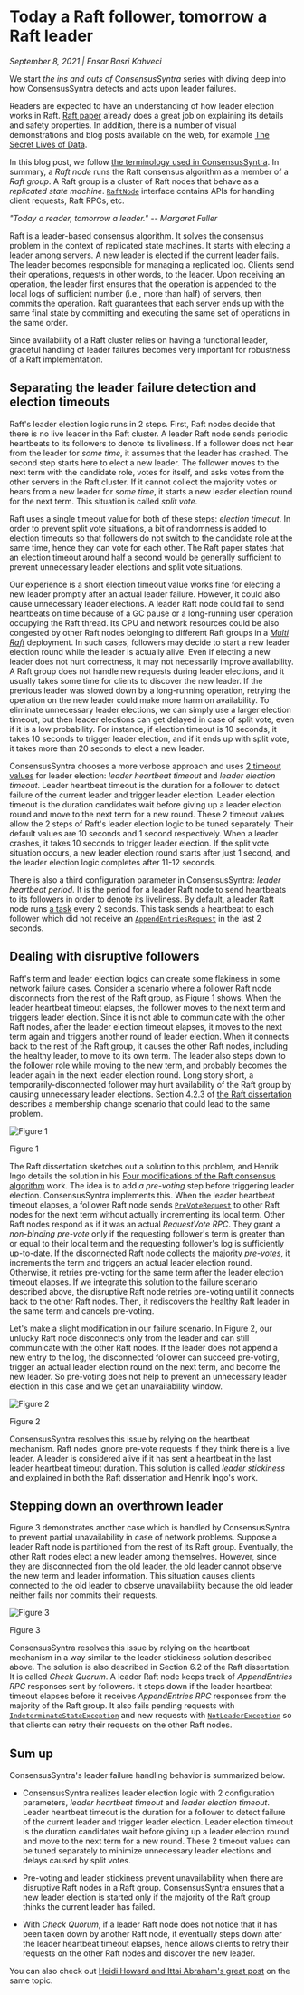 
# Today a Raft follower, tomorrow a Raft leader

_September 8, 2021 | Ensar Basri Kahveci_

We start _the ins and outs of ConsensusSyntra_ series with diving deep into how
ConsensusSyntra detects and acts upon leader failures.

Readers are expected to have an understanding of how leader election works in
Raft. <a href="https://raft.github.io/" target="_blank">Raft paper</a> already
does a great job on explaining its details and safety properties. In addition,
there is a number of visual demonstrations and blog posts available on the web,
for example <a href="http://thesecretlivesofdata.com/raft/" target="_blank">The
Secret Lives of Data</a>.

In this blog post, we follow <a
href="https://consensussyntra.io/docs/main-abstractions/" target="_blank" >the
terminology used in ConsensusSyntra</a>. In summary, a _Raft node_ runs the Raft
consensus algorithm as a member of a _Raft group_. A Raft group is a cluster of
Raft nodes that behave as a _replicated state machine_. <a
href="https://github.com/ConsensusSyntra/ConsensusSyntra/blob/master/consensussyntra/src/main/java/io/consensussyntra/RaftNode.java"
target="_blank">`RaftNode`</a>  interface contains APIs for handling client
requests, Raft RPCs, etc.

_"Today a reader, tomorrow a leader." -- Margaret Fuller_

Raft is a leader-based consensus algorithm. It solves the consensus problem in
the context of replicated state machines. It starts with electing a leader among
servers. A new leader is elected if the current leader fails. The leader becomes
responsible for managing a replicated log. Clients send their operations,
requests in other words, to the leader. Upon receiving an operation, the leader
first ensures that the operation is appended to the local logs of sufficient
number (i.e., more than half) of servers, then commits the operation. Raft
guarantees that each server ends up with the same final state by committing and
executing the same set of operations in the same order.

Since availability of a Raft cluster relies on having a functional leader,
graceful handling of leader failures becomes very important for robustness of a
Raft implementation.

## Separating the leader failure detection and election timeouts

Raft's leader election logic runs in 2 steps. First, Raft nodes decide that
there is no live leader in the Raft cluster. A leader Raft node sends periodic
heartbeats to its followers to denote its liveliness. If a follower does not
hear from the leader for _some time_, it assumes that the leader has crashed.
The second step starts here to elect a new leader. The follower moves to the
next term with the candidate role, votes for itself, and asks votes from the
other servers in the Raft cluster. If it cannot collect the majority votes or
hears from a new leader for _some time_, it starts a new leader election round
for the next term. This situation is called _split vote_.

Raft uses a single timeout value for both of these steps: _election timeout_. In
order to prevent split vote situations, a bit of randomness is added to election
timeouts so that followers do not switch to the candidate role at the same time,
hence they can vote for each other. The Raft paper states that an election
timeout around half a second would be generally sufficient to prevent
unnecessary leader elections and split vote situations.

Our experience is a short election timeout value works fine for electing a new
leader promptly after an actual leader failure. However, it could also cause
unnecessary leader elections. A leader Raft node could fail to send heartbeats
on time because of a GC pause or a long-running user operation occupying the
Raft thread. Its CPU and network resources could be also congested by other Raft
nodes belonging to different Raft groups in a <a
href="https://www.cockroachlabs.com/blog/scaling-raft/" target="_blank">_Multi
Raft_</a> deployment. In such cases, followers may decide to start a new leader
election round while the leader is actually alive. Even if electing a new leader
does not hurt correctness, it may not necessarily improve availability. A Raft
group does not handle new requests during leader elections, and it usually takes
some time for clients to discover the new leader. If the previous leader was
slowed down by a long-running operation, retrying the operation on the new
leader could make more harm on availability. To eliminate unnecessary leader
elections, we can simply use a larger election timeout, but then leader
elections can get delayed in case of split vote, even if it is a low
probability. For instance, if election timeout is 10 seconds, it takes 10
seconds to trigger leader election, and if it ends up with split vote, it takes
more than 20 seconds to elect a new leader.

ConsensusSyntra chooses a more verbose approach and uses <a
href="https://github.com/ConsensusSyntra/ConsensusSyntra/blob/master/consensussyntra/src/main/java/io/consensussyntra/RaftConfig.java"
target="_blank">2 timeout values</a> for leader election: _leader heartbeat
timeout_ and _leader election timeout_. Leader heartbeat timeout is the duration
for a follower to detect failure of the current leader and trigger leader
election. Leader election timeout is the duration candidates wait before giving
up a leader election round and move to the next term for a new round. These 2
timeout values allow the 2 steps of Raft's leader election logic to be tuned
separately. Their default values are 10 seconds and 1 second respectively. When
a leader crashes, it takes 10 seconds to trigger leader election. If the split
vote situation occurs, a new leader election round starts after just 1 second,
and the leader election logic completes after 11-12 seconds.

There is also a third configuration parameter in ConsensusSyntra: _leader heartbeat
period_. It is the period for a leader Raft node to send heartbeats to its
followers in order to denote its liveliness. By default, a leader Raft node runs
<a href="https://github.com/ConsensusSyntra/ConsensusSyntra/blob/master/consensussyntra/src/main/java/io/consensussyntra/impl/task/HeartbeatTask.java" target="_blank">a task</a> every 2 seconds. This task sends a heartbeat to each follower which did
not receive an <a
href="https://github.com/ConsensusSyntra/ConsensusSyntra/blob/master/consensussyntra/src/main/java/io/consensussyntra/model/message/AppendEntriesRequest.java"
target="_blank">`AppendEntriesRequest`</a> in the last 2 seconds.

## Dealing with disruptive followers

Raft's term and leader election logics can create some flakiness in some network
failure cases. Consider a scenario where a follower Raft node disconnects from
the rest of the Raft group, as Figure 1 shows. When the leader heartbeat timeout
elapses, the follower moves to the next term and triggers leader election. Since
it is not able to communicate with the other Raft nodes, after the leader
election timeout elapses, it moves to the next term again and triggers another
round of leader election. When it connects back to the rest of the Raft group,
it causes the other Raft nodes, including the healthy leader, to move to its own
term. The leader also steps down to the follower role while moving to the new
term, and probably becomes the leader again in the next leader election round.
Long story short, a temporarily-disconnected follower may hurt availability of
the Raft group by causing unnecessary leader elections. Section 4.2.3 of <a
href="https://web.stanford.edu/~ouster/cgi-bin/papers/OngaroPhD.pdf"
target="_blank">the Raft dissertation</a> describes a membership change scenario
that could lead to the same problem.

![Figure 1](https://consensussyntra.io/img/blog2-fig1.png)

Figure 1

The Raft dissertation sketches out a solution to this problem, and Henrik Ingo
details the solution in his <a
href="https://www.openlife.cc/sites/default/files/php_uploads/4-modifications-for-Raft-consensus.pdf"
target="_blank">Four modifications of the Raft consensus algorithm</a> work. The
idea is to add _a pre-voting_ step before triggering leader election. ConsensusSyntra
implements this. When the leader heartbeat timeout elapses, a follower Raft node
sends <a
href="https://github.com/ConsensusSyntra/ConsensusSyntra/blob/master/consensussyntra/src/main/java/io/consensussyntra/model/message/PreVoteRequest.java"
target="_blank">`PreVoteRequest`</a> to other Raft nodes for the next term
without actually incrementing its local term. Other Raft nodes respond as if it
was an actual _RequestVote RPC_. They grant a _non-binding pre-vote_ only if the
requesting follower's term is greater than or equal to their local term and the
requesting follower's log is sufficiently up-to-date. If the disconnected Raft
node collects the majority _pre-votes_, it increments the term and triggers an
actual leader election round. Otherwise, it retries pre-voting for the same term
after the leader election timeout elapses. If we integrate this solution to the
failure scenario described above, the disruptive Raft node retries pre-voting
until it connects back to the other Raft nodes. Then, it rediscovers the healthy
Raft leader in the same term and cancels pre-voting.

Let's make a slight modification in our failure scenario. In Figure 2, our
unlucky Raft node disconnects only from the leader and can still communicate
with the other Raft nodes. If the leader does not append a new entry to the log,
the disconnected follower can succeed pre-voting, trigger an actual leader
election round on the next term, and become the new leader. So pre-voting does
not help to prevent an unnecessary leader election in this case and we get an
unavailability window.

![Figure 2](https://consensussyntra.io/img/blog2-fig2.png)

Figure 2

ConsensusSyntra resolves this issue by relying on the heartbeat mechanism. Raft nodes
ignore pre-vote requests if they think there is a live leader. A leader is
considered alive if it has sent a heartbeat in the last leader heartbeat timeout
duration. This solution is called _leader stickiness_ and explained in both the
Raft dissertation and Henrik Ingo's work.

## Stepping down an overthrown leader

Figure 3 demonstrates another case which is handled by ConsensusSyntra to prevent
partial unavailability in case of network problems. Suppose a leader Raft node
is partitioned from the rest of its Raft group. Eventually, the other Raft nodes
elect a new leader among themselves. However, since they are disconnected from
the old leader, the old leader cannot observe the new term and leader
information. This situation causes clients connected to the old leader to
observe unavailability because the old leader neither fails nor commits their
requests.

![Figure 3](https://consensussyntra.io/img/blog2-fig3.png)

Figure 3

ConsensusSyntra resolves this issue by relying on the heartbeat mechanism in a way
similar to the leader stickiness solution described above. The solution is also
described in Section 6.2 of the Raft dissertation. It is called _Check Quorum_.
A leader Raft node keeps track of _AppendEntries RPC_ responses sent by
followers. It steps down if the leader heartbeat timeout elapses before it
receives _AppendEntries RPC_ responses from the majority of the Raft group. It
also fails pending requests with <a
href="https://github.com/ConsensusSyntra/ConsensusSyntra/blob/master/consensussyntra/src/main/java/io/consensussyntra/exception/IndeterminateStateException.java"
target="_blank">`IndeterminateStateException`</a> and new requests with <a
href="https://github.com/ConsensusSyntra/ConsensusSyntra/blob/master/consensussyntra/src/main/java/io/consensussyntra/exception/NotLeaderException.java"
target="_blank">`NotLeaderException`</a> so that clients can retry their
requests on the other Raft nodes.

## Sum up

ConsensusSyntra's leader failure handling behavior is summarized below.

- ConsensusSyntra realizes leader election logic with 2 configuration parameters,
  _leader heartbeat timeout_ and _leader election timeout_. Leader heartbeat
  timeout is the duration for a follower to detect failure of the current leader
  and trigger leader election. Leader election timeout is the duration
  candidates wait before giving up a leader election round and move to the next
  term for a new round. These 2 timeout values can be tuned separately to
  minimize unnecessary leader elections and delays caused by split votes.

- Pre-voting and leader stickiness prevent unavailability when there are
  disruptive Raft nodes in a Raft group. ConsensusSyntra ensures that a new leader
  election is started only if the majority of the Raft group thinks the current
  leader has failed.

- With _Check Quorum_, if a leader Raft node does not notice that it has been
  taken down by another Raft node, it eventually steps down after the leader
  heartbeat timeout elapses, hence allows clients to retry their requests on the
  other Raft nodes and discover the new leader.

You can also check out <a
href="https://decentralizedthoughts.github.io/2020-12-12-raft-liveness-full-omission/"
target="_blank">Heidi Howard and Ittai Abraham's great post</a> on the same
topic.
